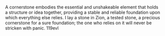 A cornerstone embodies the essential and unshakeable element that holds a structure or idea together, providing a stable and reliable foundation upon which everything else relies.
I lay a stone in Zion, a tested stone, a precious cornerstone for a sure foundation; the one who relies on it will never be stricken with panic.
  119evl

